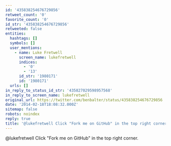 ```yaml
---
id: '435838254676729856'
retweet_count: '0'
favorite_count: '0'
id_str: '435838254676729856'
retweeted: false
entities:
  hashtags: []
  symbols: []
  user_mentions:
    - name: Luke Fretwell
      screen_name: lukefretwell
      indices:
        - '0'
        - '13'
      id_str: '1980171'
      id: '1980171'
  urls: []
in_reply_to_status_id_str: '435827029598957568'
in_reply_to_screen_name: lukefretwell
original_url: https://twitter.com/benbalter/status/435838254676729856
date: '2014-02-18T18:08:32.000Z'
sitemap: false
robots: noindex
reply: true
title: '@lukefretwell Click "Fork me on GitHub" in the top right corner.'
---
```


@lukefretwell Click "Fork me on GitHub" in the top right corner.
